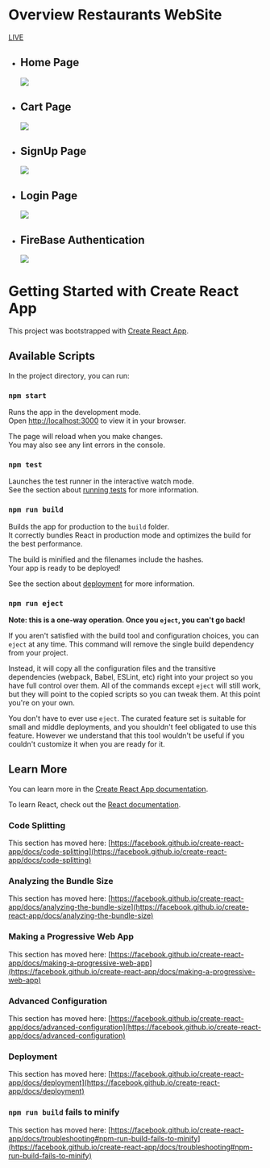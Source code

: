 <h1>Overview Restaurants WebSite</h1> 
<a href="https://restaurants-app-using-react-tool-kit.vercel.app/"> LIVE </a>
<ul>
  <li><h2>Home Page</h2></li>
  <img src="https://github.com/Yugal2003/Restaurants-App-Using-React-ToolKit/assets/132428388/94d805ba-40f6-41bf-a8aa-88d2fe526b89" /><br>
</ul>

<ul>
  <li><h2>Cart Page</h2></li>
  <img src="https://github.com/Yugal2003/Restaurants-App-Using-React-ToolKit/assets/132428388/4c23278c-3775-41de-bb48-e491bc78f626" /><br>
</ul>

<ul>
  <li><h2>SignUp Page</h2></li>
  <img src="https://github.com/Yugal2003/Restaurants-App-Using-React-ToolKit/assets/132428388/6c6ac316-8766-47d3-b651-8adbc0647691" /><br>
</ul>

<ul>
  <li><h2>Login Page</h2></li>
  <img src="https://github.com/Yugal2003/Restaurants-App-Using-React-ToolKit/assets/132428388/d5ae8941-a09c-4da5-81d8-d3c7fb621112" /><br>
</ul>

<ul>
  <li><h2>FireBase Authentication</h2></li>
  <img src="https://github.com/Yugal2003/Restaurants-App-Using-React-ToolKit/assets/132428388/aa3edf24-e6f0-4f2f-8512-43ece43833ac" /><br>
</ul>


# Getting Started with Create React App

This project was bootstrapped with [Create React App](https://github.com/facebook/create-react-app).

## Available Scripts

In the project directory, you can run:

### `npm start`

Runs the app in the development mode.\
Open [http://localhost:3000](http://localhost:3000) to view it in your browser.

The page will reload when you make changes.\
You may also see any lint errors in the console.

### `npm test`

Launches the test runner in the interactive watch mode.\
See the section about [running tests](https://facebook.github.io/create-react-app/docs/running-tests) for more information.

### `npm run build`

Builds the app for production to the `build` folder.\
It correctly bundles React in production mode and optimizes the build for the best performance.

The build is minified and the filenames include the hashes.\
Your app is ready to be deployed!

See the section about [deployment](https://facebook.github.io/create-react-app/docs/deployment) for more information.

### `npm run eject`

**Note: this is a one-way operation. Once you `eject`, you can't go back!**

If you aren't satisfied with the build tool and configuration choices, you can `eject` at any time. This command will remove the single build dependency from your project.

Instead, it will copy all the configuration files and the transitive dependencies (webpack, Babel, ESLint, etc) right into your project so you have full control over them. All of the commands except `eject` will still work, but they will point to the copied scripts so you can tweak them. At this point you're on your own.

You don't have to ever use `eject`. The curated feature set is suitable for small and middle deployments, and you shouldn't feel obligated to use this feature. However we understand that this tool wouldn't be useful if you couldn't customize it when you are ready for it.

## Learn More

You can learn more in the [Create React App documentation](https://facebook.github.io/create-react-app/docs/getting-started).

To learn React, check out the [React documentation](https://reactjs.org/).

### Code Splitting

This section has moved here: [https://facebook.github.io/create-react-app/docs/code-splitting](https://facebook.github.io/create-react-app/docs/code-splitting)

### Analyzing the Bundle Size

This section has moved here: [https://facebook.github.io/create-react-app/docs/analyzing-the-bundle-size](https://facebook.github.io/create-react-app/docs/analyzing-the-bundle-size)

### Making a Progressive Web App

This section has moved here: [https://facebook.github.io/create-react-app/docs/making-a-progressive-web-app](https://facebook.github.io/create-react-app/docs/making-a-progressive-web-app)

### Advanced Configuration

This section has moved here: [https://facebook.github.io/create-react-app/docs/advanced-configuration](https://facebook.github.io/create-react-app/docs/advanced-configuration)

### Deployment

This section has moved here: [https://facebook.github.io/create-react-app/docs/deployment](https://facebook.github.io/create-react-app/docs/deployment)

### `npm run build` fails to minify

This section has moved here: [https://facebook.github.io/create-react-app/docs/troubleshooting#npm-run-build-fails-to-minify](https://facebook.github.io/create-react-app/docs/troubleshooting#npm-run-build-fails-to-minify)
